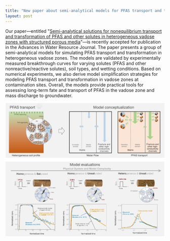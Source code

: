 ```yaml
---
title: "New paper about semi-analytical models for PFAS transport and transformation in heterogeneous vadose zones!"
layout: post
---
```


Our paper&mdash;entitled "[Semi-analytical solutions for nonequilibrium transport and transformation of PFAS and other solutes in heterogeneous vadose zones with structured porous media](https://www.sciencedirect.com/science/article/pii/S0309170825002131)"&mdash;is recently accepted for publication in the Advances in Water Resource Journal. The paper presents a group of semi-analytical models for simulating PFAS transport and transformation in heterogeneous vadose zones. The models are validated by experimentally measured breakthrough curves for varying solutes (PFAS and other nonreactive/reactive solutes), soil types, and wetting conditions. Based on numerical experiments, we also derive model simplification strategies for modeling PFAS transport and transformation in vadose zones at contamination sites. Overall, the models provide practical tools for assessing long-term fate and transport of PFAS in the vadose zone and mass discharge to groundwater.

![2025-09-awr](../assets/news/2025-09-awr.png)
